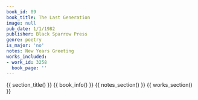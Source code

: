 ```yaml
---
book_id: 89
book_title: The Last Generation
image: null
pub_date: 1/1/1982
publisher: Black Sparrow Press
genre: poetry
is_major: 'no'
notes: New Years Greeting
works_included:
- work_id: 3258
  book_page: ''
---
```


{{ section_title() }}
{{ book_info() }}
{{ notes_section() }}
{{ works_section() }}
